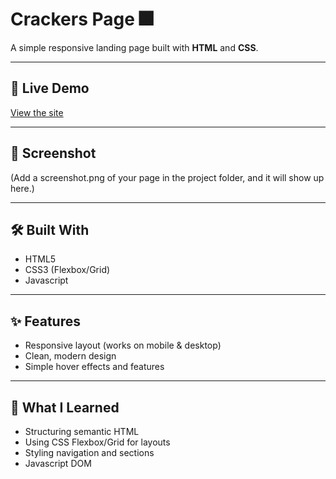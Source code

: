 # Crackers Page 🎆

A simple responsive landing page built with **HTML** and **CSS**.

---


## 🚀 Live Demo
[View the site](https://abishekkkumar.github.io/crackers-page/)

---

## 📸 Screenshot
(Add a screenshot.png of your page in the project folder, and it will show up here.)

---

## 🛠️ Built With
- HTML5  
- CSS3 (Flexbox/Grid)
- Javascript

---

## ✨ Features
- Responsive layout (works on mobile & desktop)  
- Clean, modern design  
- Simple hover effects  and features

---

## 🎯 What I Learned
- Structuring semantic HTML  
- Using CSS Flexbox/Grid for layouts  
- Styling navigation and sections
- Javascript DOM

